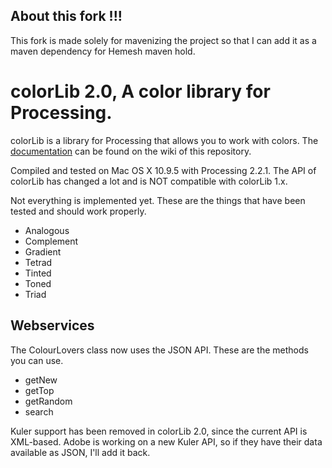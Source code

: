 ## About this fork !!!

This fork is made solely for mavenizing the project so that I can add it as a maven dependency for Hemesh maven hold.

# colorLib 2.0, A color library for Processing.

colorLib is a library for Processing that allows you to work with colors. The [documentation](https://github.com/vormplus/colorLib/wiki) can be found on the wiki of this repository.

Compiled and tested on Mac OS X 10.9.5 with Processing 2.2.1. The API of colorLib has changed a lot and is NOT compatible with colorLib 1.x.

Not everything is implemented yet. These are the things that have been tested and should work properly.

* Analogous
* Complement
* Gradient
* Tetrad
* Tinted
* Toned
* Triad

## Webservices

The ColourLovers class now uses the JSON API. These are the methods you can use.

* getNew
* getTop
* getRandom
* search

Kuler support has been removed in colorLib 2.0, since the current API is XML-based. Adobe is working on a new Kuler API, so if they have their data available as JSON, I'll add it back.
